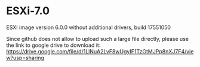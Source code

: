 # ESXi-7.0

ESXI image version 6.0.0 without additional drivers, build 17551050

Since github does not allow to upload such a large file directly, please use the link to google drive to download it:
https://drive.google.com/file/d/1LlNuA2LvF8wUgyIF1TzGtMJPp8nXJ7F4/view?usp=sharing
